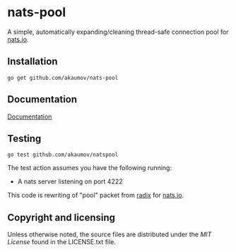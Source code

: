 # nats-pool
A simple, automatically expanding/cleaning thread-safe connection pool for [nats.io](http://nats.io/).

## Installation

    go get github.com/akaumov/nats-pool
    
## Documentation
    
   [Documentation](https://godoc.org/github.com/akaumov/nats-pool)
    
## Testing
    
    go test github.com/akaumov/natspool
    
The test action assumes you have the following running:

* A nats server listening on port 4222


This code is rewriting of "pool" packet from [radix](https://github.com/mediocregopher/radix.v2) for [nats.io](http://nats.io/).


## Copyright and licensing

Unless otherwise noted, the source files are distributed under the *MIT License*
found in the LICENSE.txt file.

[nats.io]: http://nats.io